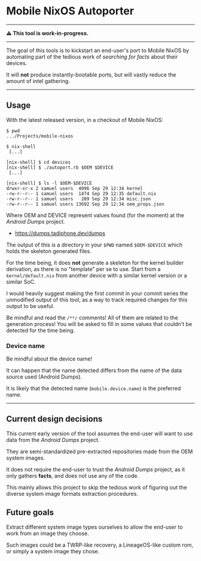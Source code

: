Mobile NixOS Autoporter
=======================

* * *

**⚠️  This tool is work-in-progress.**

* * *

The goal of this tools is to kickstart an end-user's port to Mobile NixOS by
automating part of the tedious work of *searching for facts* about their
devices.

It will **not** produce instantly-bootable ports, but will vastly reduce the
amount of intel gathering.

* * *

## Usage

With the latest released version, in a checkout of Mobile NixOS:

```
$ pwd
.../Projects/mobile-nixos

$ nix-shell
 [...]

[nix-shell] $ cd devices
[nix-shell] $ ./autoport.rb $OEM $DEVICE
 [...]

[nix-shell] $ ls -l $OEM-$DEVICE
drwxr-xr-x 2 samuel users  4096 Sep 29 12:34 kernel
-rw-r--r-- 1 samuel users  1474 Sep 29 12:35 default.nix
-rw-r--r-- 1 samuel users   209 Sep 29 12:34 misc.json
-rw-r--r-- 1 samuel users 13692 Sep 29 12:34 oem_props.json

```

Where OEM and DEVICE represent values found (for the moment) at the *Android
Dumps* project.

 * https://dumps.tadiphone.dev/dumps

The output of this is a directory in your `$PWD` named `$OEM-$DEVICE` which
holds the skeleton generated files.

For the time being, it does **not** generate a skeleton for the kernel builder
derivation, as there is no "template" per se to use. Start from a
`kernel/default.nix` from another device with a similar kernel version or a
similar SoC.

I would heavily suggest making the first commit in your commit series the
unmodified output of this tool, as a way to track required changes for this
output to be useful.

Be mindful and read the `/**/` comments! All of them are related to the
generation process! You will be asked to fill in some values that couldn't be
detected for the time being.

### Device name

Be mindful about the device name!

It can happen that the name detected differs from the name of the data source
used (Android Dumps).

It is likely that the detected name (`mobile.device.name`) is the preferred
name.

* * *

## Current design decisions

This current early version of the tool assumes the end-user will want to use
data from the *Android Dumps* project.

They are semi-standardized pre-extracted repositories made from the OEM system
images.

It does not require the end-user to trust the *Android Dumps* project, as it
only gathers **facts**, and does not use any of the code.

This mainly allows this project to skip the tedious work of figuring out the
diverse system image formats extraction procedures.

## Future goals

Extract different system image types ourselves to allow the end-user to work
from an image they choose.

Such images could be a TWRP-like recovery, a LineageOS-like custom rom, or
simply a system image they chose.
